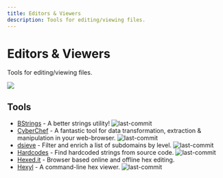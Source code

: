 ```yaml
---
title: Editors & Viewers
description: Tools for editing/viewing files.
---
```


# Editors & Viewers

Tools for editing/viewing files.

![](https://img.shields.io/badge/Tools%20%26%20Resources%20Available-6-757575?style=for-the-badge)


## Tools

* [BStrings](https://github.com/EricZimmerman/bstrings) - A better strings utility! ![last-commit](https://img.shields.io/github/last-commit/EricZimmerman/bstrings?style=flat)
* [CyberChef](https://github.com/mattnotmax/cyberchef-recipes) - A fantastic tool for data transformation, extraction & manipulation in your web-browser. ![last-commit](https://img.shields.io/github/last-commit/mattnotmax/cyberchef-recipes?style=flat)
* [dsieve](https://github.com/trickest/dsieve) - Filter and enrich a list of subdomains by level. ![last-commit](https://img.shields.io/github/last-commit/trickest/dsieve?style=flat)
* [Hardcodes](https://github.com/s0md3v/hardcodes) - Find hardcoded strings from source code. ![last-commit](https://img.shields.io/github/last-commit/s0md3v/hardcodes?style=flat)
* [Hexed.it](https://hexed.it/) - Browser based online and offline hex editing. 
* [Hexyl](https://github.com/sharkdp/hexyl) - A command-line hex viewer. ![last-commit](https://img.shields.io/github/last-commit/sharkdp/hexyl?style=flat)

